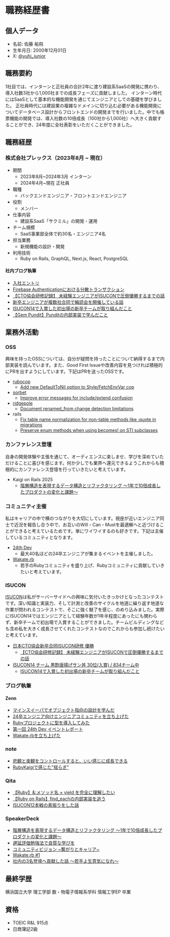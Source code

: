 # 職務経歴書

## 個人データ

- 名前: 佐藤 祐飛
- 生年月日: 2000年12月01日
- X: [@yuhi_junior](https://x.com/yuhi_junior)

## 職務要約
1社目では、インターンと正社員の合計2年に渡り建設系SaaSの開発に携わり、導入社数3社から1,000社までの成長フェーズに貢献しました。
インターン時代にはSaaSとして基本的な機能開発を通じてエンジニアとしての基礎を学びました。
正社員時代には建設業の複雑なドメインに切り込む必要がある機能開発についてデータベース設計からフロントエンドの開発までを行いました。中でも帳票機能の開発では、導入社数の10倍成長（100社から1,000社）へ大きく貢献することができ、24年度に全社表彰をいただくことができました。

## 職務経歴

### 株式会社プレックス（2023年8月 ~ 現在）

- 期間
  - 2023年8月~2024年3月 インターン
  - 2024年4月~現在 正社員
- 職種
  - バックエンドエンジニア・フロントエンドエンジニア
- 役割
  - メンバー
- 仕事内容
  - 建設系SaaS「サクミル」の開発・運用
- チーム規模
  - SaaS事業部全体で約30名・エンジニア4名
- 担当業務
  - 新規機能の設計・開発
- 利用技術
  - Ruby on Rails, GraphQL, Next.js, React, PostgreSQL

#### 社内ブログ執筆

- [入社エントリ](https://product.plex.co.jp/entry/introduce-yuhi)
- [Firebase Authenticationにおける分散トランザクション](https://product.plex.co.jp/entry/firebase-transaction)
- [【CTO協会研修記録】 未経験エンジニアがISUCONで圧倒優勝するまでの話](https://product.plex.co.jp/entry/isucon-training)
- [新卒エンジニアが複数社合同で輪読会を開催している話](https://product.plex.co.jp/entry/circle-reading)
- [ISUCON14で入賞した初出場の新卒チームが取り組んだこと](https://product.plex.co.jp/entry/review-isucon14)
- [【Gem Pundit】Punditの内部実装で学んだこと](https://product.plex.co.jp/entry/pudit-reading)

## 業務外活動
### OSS

興味を持ったOSSについては、自分が疑問を持ったことについて納得するまで内部実装を読んでいます。また、Good First Issueや改善内容を見つければ積極的にPRを出すようにしています。下記はPRを送ったOSSです。

- [rubocop](https://github.com/rubocop/rubocop)
  - [Add new DefaultToNil option to Style/FetchEnvVar cop](https://github.com/rubocop/rubocop/pull/14272)
- [sorbet](https://github.com/sorbet/sorbet)
  - [Improve error messages for include/extend confusion](https://github.com/sorbet/sorbet/pull/9132)
- [ridgepole](https://github.com/ridgepole/ridgepole)
  - [Document renamed_from change detection limitations](https://github.com/ridgepole/ridgepole/pull/584)
- rails
  - [Fix table name normalization for non-table methods like :quote in migrations](https://github.com/rails/rails/pull/55076)
  - [Preserve enum methods when using becomes! on STI subclasses](https://github.com/rails/rails/pull/55074)

### カンファレンス登壇

自身の開発体験や主張を通じて、オーディエンスに楽しませ、学びを深めていただけることに喜びを感じます。何か少しでも業界へ還元できるようこれからも積極的にカンファレンス登壇を行っていきたいと考えています。

- Kaigi on Rails 2025
  - [階層構造を表現するデータ構造とリファクタリング 〜1年で10倍成長したプロダクトの変化と課題〜](https://kaigionrails.org/2025/talks/Yuhi-Sato/)

### コミュニティ主催

私はキャリアの中で横のつながりを大切にしています。視座が近いエンジニア同士で近況を報告し合う中で、お互いのWill・Can・Mustを最適解へと近づけることができると考えているためです。単にワイワイするのも好きです。下記は主催しているコミュニティとなります。

- [24th Dev](https://24th-engineers-community.connpass.com/)
  - 最大40名ほどの24卒エンジニアが集まるイベントを主催しました。
- [Wakate.rb](https://wakate-rb.connpass.com/)
  - 若手のRubyコミュニティを盛り上げ、Rubyコミュニティに貢献していきたいと考えています。

### ISUCON
[ISUCON](https://isucon.net/)は私がサーバーサイドへの興味に気付いたきっかけとなったコンテストです。深い知識と実装力、そして計測と改善のサイクルを地道に繰り返す地道な作業が問われるコンテストで、そこに強く魅了を感じ、のめり込みました。実際にISUCON14ではエンジニアとして経験年数が1年半程度にあったにも関わらず、新卒チームで初出場で入賞することができました。チームビルディングなども含め私を大きく成長させてくれたコンテストなのでこれからも参加し続けたいと考えています。

- [日本CTO協会新卒合同ISUCON研修 優勝](https://cto-a.org/news/20240529_release)
  - [【CTO協会研修記録】 未経験エンジニアがISUCONで圧倒優勝するまでの話](https://product.plex.co.jp/entry/isucon-training)
- [ISUCON14 チーム 黒酢唐揚げサン丼 30位(入賞) / 834チーム中](https://isucon.net/archives/58837992.html)
  - [ISUCON14で入賞した初出場の新卒チームが取り組んだこと](https://product.plex.co.jp/entry/review-isucon14)

### ブログ執筆

#### Zenn
- [マインスイーパでオブジェクト指向の設計を学んだ](https://zenn.dev/yuhi_junior/articles/062cf4f30b083d)
- [24卒エンジニア向けエンジニアコミュニティを立ち上げた](https://zenn.dev/24th_dev/articles/24th-engineers)
- [Rubyプロジェクトに型を導入してみた](https://zenn.dev/yuhi_junior/articles/minesweeper-type)
- [第一回 24th Dev イベントレポート](https://zenn.dev/24th_dev/articles/24th-dev-20250325-1)
- [Wakate.rbを立ち上げた](https://zenn.dev/24th_dev/articles/wakate-rb-start)

### note
- [悲観と楽観をコントロールすると、いい感じに成長できる](https://note.com/yuhi_sato/n/nfb810c706036)
- [RubyKaigiで感じた"揺らぎ"](https://note.com/yuhi_sato/n/nb14b74eb2463)

### Qita
- [【Ruby】&:メソッド名 × yield を完全に理解したい](https://qiita.com/Yuhi_investment/items/aa53a857898aad35148d)
- [【Ruby on Rails】find_eachの内部実装を追う](https://qiita.com/Yuhi_investment/items/2b19b8d585b11b94e14a)
- [ISUCON12本戦の素振りをした話](https://qiita.com/yuhi-sato/items/81afa9ad8e793ea205a2)

### SpeakerDeck
- [階層構造を表現するデータ構造とリファクタリング 〜1年で10倍成長したプロダクトの変化と課題〜](https://speakerdeck.com/yuhisatoxxx/jie-ceng-gou-zao-wobiao-xian-surudetagou-zao-torihuakutaringu-1nian-de10bei-cheng-chang-sitapurodakutonobian-hua-toke-ti)
- [遅延評価勉強法で良質な学びを](https://speakerdeck.com/yuhisatoxxx/chi-yan-ping-jia-mian-qiang-fa-deliang-zhi-naxue-biwo)
- [コミュニティビジョン ~繋がりとキャリア~](https://speakerdeck.com/yuhisatoxxx/komiyuniteibiziyon-xi-garitokiyaria)
- [Wakate.rb #1](https://speakerdeck.com/yuhisatoxxx/wakate-dot-rb-number-1)
- [社内の3名登壇へ貢献した話 〜若手よ生意気になれ〜](https://speakerdeck.com/yuhisatoxxx/she-nei-no3ming-deng-tan-hegong-xian-sitahua-ruo-shou-yosheng-yi-qi-ninare)

## 最終学歴
横浜国立大学 理工学部 数・物電子情報系学科 情報工学EP 卒業

## 資格
- TOEIC R&L 915点
- 日商簿記2級

